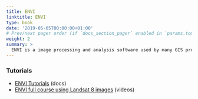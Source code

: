 ```yaml
---
title: ENVI
linktitle: ENVI
type: book
date: '2019-05-05T00:00:00+01:00'
# Prev/next pager order (if `docs_section_pager` enabled in `params.toml`)
weight: 2
summary: >
  ENVI is a image processing and analysis software used by many GIS professions, especially our lab's remote sensors to analyse the satellite images coming into our lab.
---
```


### Tutorials
- <ins>[ENVI Tutorials](https://www.nv5geospatialsoftware.com/docs/Tutorials.html)</ins> (docs)
- <ins>[ENVI full course using Landsat 8 images](https://www.youtube.com/playlist?list=PLJeebDESAF95V9wImFzojPThHmWqxXDy9)</ins> (videos)
